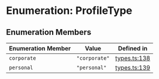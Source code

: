 # Enumeration: ProfileType

## Enumeration Members

| Enumeration Member | Value | Defined in |
| ------ | ------ | ------ |
| `corporate` | `"corporate"` | [types.ts:138](https://github.com/monerium/js-monorepo/blob/main/packages/sdk/src/types.ts#L138) |
| `personal` | `"personal"` | [types.ts:139](https://github.com/monerium/js-monorepo/blob/main/packages/sdk/src/types.ts#L139) |
